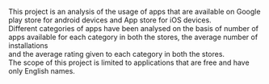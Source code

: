 This project is an analysis of the usage of apps that are available on Google play store for android devices and App store for iOS devices.  
Different categories of apps have been analysed on the basis of number of apps available for each category in both the stores, the average number of installations  
and the average rating given to each category in both the stores.  
The scope of this project is limited to applications that are free and have only English names.
